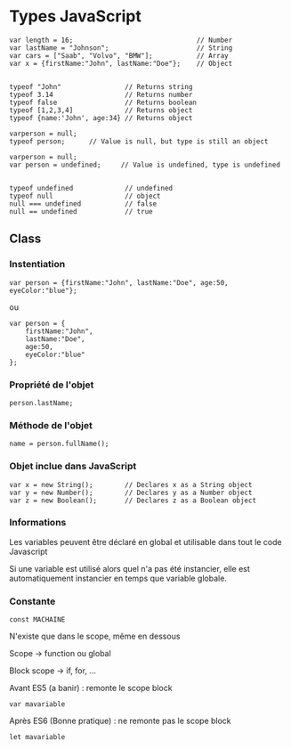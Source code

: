# Types JavaScript


	var length = 16;                               // Number
	var lastName = "Johnson";                      // String
	var cars = ["Saab", "Volvo", "BMW"];           // Array
	var x = {firstName:"John", lastName:"Doe"};    // Object


	typeof "John"                // Returns string
	typeof 3.14                  // Returns number
	typeof false                 // Returns boolean
	typeof [1,2,3,4]             // Returns object
	typeof {name:'John', age:34} // Returns object

	varperson = null;
	typeof person;      // Value is null, but type is still an object

	varperson = null;
	var person = undefined;     // Value is undefined, type is undefined


	typeof undefined             // undefined
	typeof null                  // object
	null === undefined           // false
	null == undefined            // true


## Class ######################
### Instentiation
	var person = {firstName:"John", lastName:"Doe", age:50, eyeColor:"blue"};

ou

	var person = {
	    firstName:"John",
	    lastName:"Doe",
	    age:50,
	    eyeColor:"blue"
	};

### Propriété de l'objet
	person.lastName;

### Méthode de l'objet
	name = person.fullName();

### Objet inclue dans JavaScript
	var x = new String();        // Declares x as a String object
	var y = new Number();        // Declares y as a Number object
	var z = new Boolean();       // Declares z as a Boolean object

### Informations
Les variables peuvent être déclaré en global et utilisable dans tout le code Javascript

Si une variable est utilisé alors quel n'a pas été instancier, elle est automatiquement instancier en temps que variable globale.



### Constante
```
const MACHAINE
```
N'existe que dans le scope, même en dessous

Scope -> function ou global

Block scope -> if, for, ...


Avant ES5  (a banir) : remonte le scope block
```
var mavariable
```

Après ES6 (Bonne pratique) : ne remonte pas le scope block
```
let mavariable
```

